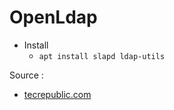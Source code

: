 # OpenLdap

- Install
    - `apt install slapd ldap-utils`


Source :

- [tecrepublic.com](https://www.techrepublic.com/article/how-to-install-openldap-on-ubuntu-18-04/)